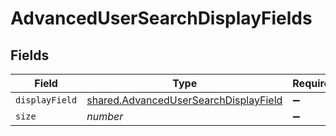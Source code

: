 # AdvancedUserSearchDisplayFields


## Fields

| Field                                                                                          | Type                                                                                           | Required                                                                                       | Description                                                                                    | Example                                                                                        |
| ---------------------------------------------------------------------------------------------- | ---------------------------------------------------------------------------------------------- | ---------------------------------------------------------------------------------------------- | ---------------------------------------------------------------------------------------------- | ---------------------------------------------------------------------------------------------- |
| `displayField`                                                                                 | [shared.AdvancedUserSearchDisplayField](../../models/shared/advancedusersearchdisplayfield.md) | :heavy_minus_sign:                                                                             | N/A                                                                                            |                                                                                                |
| `size`                                                                                         | *number*                                                                                       | :heavy_minus_sign:                                                                             | N/A                                                                                            | 1                                                                                              |
